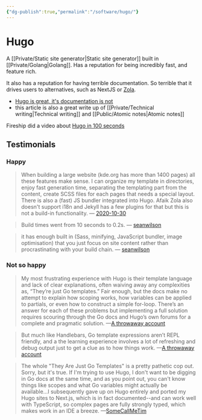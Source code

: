 ```yaml
---
{"dg-publish":true,"permalink":"/software/hugo/"}
---
```


# Hugo

A [[Private/Static site generator\|Static site generator]] built in [[Private/Golang\|Golang]]. Has a reputation for being incredibly fast, and feature rich.

It also has a reputation for having terrible documentation. So terrible that it drives users to alternatives, such as NextJS or [Zola](https://www.getzola.org/).
- [Hugo is great, it's documentation is not](https://sagar.se/blog/hugo-documentation/)
 - this article is also a great write up of [[Private/Technical writing\|Technical writing]] and [[Public/Atomic notes\|Atomic notes]]

Fireship did a video about [Hugo in 100 seconds](https://www.youtube.com/watch?v=0RKpf3rK57I)

## Testimonials

### Happy
> When building a large website (kde.org has more than 1400 pages) all these features make sense. I can organize my template in directories, enjoy fast generation time, separating the templating part from the content, create SCSS files for each pages that needs a special layout. There is also a (fast) JS bundler integrated into Hugo. Afaik Zola also doesn't support i18n and Jekyll has a few plugins for that but this is not a build-in functionality.
> — [2020-10-30](https://news.ycombinator.com/item?id=24945745)

> Build times went from 10 seconds to 0.2s.
> — [seanwilson](https://news.ycombinator.com/item?id=24946414)

> it has enough built in (Sass, minifying, JavaScript bundler, image optimisation) that you just focus on site content rather than procrastinating with your build chain.
> — [seanwilson](https://news.ycombinator.com/item?id=24946414)

### Not so happy
> My most frustrating experience with Hugo is their template language and lack of clear explanations, often waiving away any complexities as, “They’re just Go templates.” Fair enough, but the docs make no attempt to explain how scoping works, how variables can be applied to partials, or even how to construct a simple for-loop. There’s an answer for each of these problems but implementing a full solution requires scouring through the Go docs and Hugo’s own forums for a complete and pragmatic solution.
> —[A throwaway account](https://news.ycombinator.com/item?id=30528827)

> But much like Handlebars, Go template expressions aren’t REPL friendly, and a the learning experience involves a lot of refreshing and debug output just to get a clue as to how things work.
> —[A throwaway account](https://news.ycombinator.com/item?id=30528827)

> The whole "They Are Just Go Templates" is a pretty pathetic cop out. Sorry, but it's true. If I'm trying to use Hugo, I don't want to be digging in Go docs at the same time, and as you point out, you can't know things like scopes and what Go variables might actually be available...I subsequently gave up on Hugo entirely and ported my Hugo sites to Next.js, which is in fact documented--and can work well with TypeScript, so complex pages are fully strongly typed, which makes work in an IDE a breeze. 
> —[SomeCallMeTim](https://news.ycombinator.com/item?id=30533110)